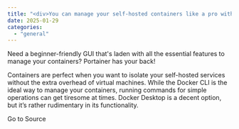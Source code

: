 ```yaml
---
title: "<div>You can manage your self-hosted containers like a pro with Portainer - here's how</div>"
date: 2025-01-29
categories: 
  - "general"
---
```


Need a beginner-friendly GUI that's laden with all the essential features to manage your containers? Portainer has your back!

Containers are perfect when you want to isolate your self-hosted services without the extra overhead of virtual machines. While the Docker CLI is the ideal way to manage your containers, running commands for simple operations can get tiresome at times. Docker Desktop is a decent option, but it’s rather rudimentary in its functionality.

Go to Source
